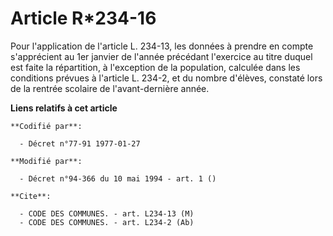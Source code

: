 # Article R*234-16

Pour l'application de l'article L. 234-13, les données à prendre en compte s'apprécient au 1er janvier de l'année précédant
l'exercice au titre duquel est faite la répartition, à l'exception de la population, calculée dans les conditions prévues à
l'article L. 234-2, et du nombre d'élèves, constaté lors de la rentrée scolaire de l'avant-dernière année.

**Liens relatifs à cet article**

	**Codifié par**:

	  - Décret n°77-91 1977-01-27

	**Modifié par**:

	  - Décret n°94-366 du 10 mai 1994 - art. 1 ()

	**Cite**:

	  - CODE DES COMMUNES. - art. L234-13 (M)
	  - CODE DES COMMUNES. - art. L234-2 (Ab)
